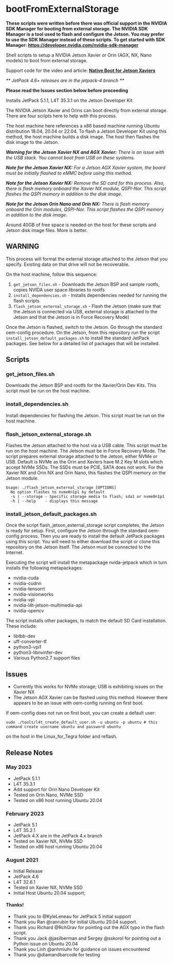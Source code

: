 # bootFromExternalStorage
<b>These scripts were written before there was official support in the NVIDIA SDK Manager for booting from external storage. The NVIDIA SDK Manager is a tool used to flash and configure the Jetson. You may prefer to use the SDK Manager instead of these scripts. To get started with SDK Manager: https://developer.nvidia.com/nvidia-sdk-manager</b>

Shell scripts to setup a NVIDIA Jetson Xavier or Orin (AGX, NX, Nano models) to boot from external storage.

Support code for the video and article: [**Native Boot for Jetson Xaviers**](https://www.jetsonhacks.com/2021/08/25/native-boot-for-jetson-xaviers/)

_** JetPack 4.6+ releases are in the jetpack-4 branch **_

**Please read the Issues section below before proceeding**

Installs JetPack 5.1.1, L4T 35.3.1 on the Jetson Developer Kit

The NVIDIA Jetson Xavier and Orins can boot directly from external storage. 
There are four scripts here to help with this process.

The host machine here references a x86 based machine running Ubuntu distribution 18.04, 20.04 or 22.04. To flash a Jetson Developer Kit using this method, the host machine builds a disk image. The host then flashes the disk image to the Jetson. 

_**Warning for the Jetson Xavier NX and AGX Xavier:** There is an issue with the USB stack. You cannot boot from USB on these systems._

_**Note for the Jetson Xavier NX:** For a Jetson AGX Xavier system, the board must be initially flashed to eMMC before using this method._

_**Note for the Jetson Xavier NX:** Remove the SD card for this process. Also, there is flash memory onboard the Xavier NX module, QSPI-Nor.  This script flashes the QSPI memory in addition to the disk image._

_**Note for the Jetson Orin Nano and Orin NX:** There is flash memory onboard the Orin modules, QSPI-Nor.  This script flashes the QSPI memory in addition to the disk image._

Around 40GB of free space is needed on the host for these scripts and Jetson disk image files. More is better.


## WARNING
This process will format the external storage attached to the Jetson that you specify. Existing data on that drive will not be recoverable.

On the host machine, follow this sequence:
1. `get_jetson_files.sh` - Downloads the Jetson BSP and sample rootfs, copies NVIDA user space libraries to rootfs
2. `install_dependencies.sh` - Installs dependencies needed for running the flash scripts
3. `flash_jetson_external_storage.sh` - Flash the Jetson (make sure that the Jetson is connected via USB, external storage is attached to the Jetson and that the Jetson is in Force Recovery Mode)

Once the Jetson is flashed, switch to the Jetson. Go through the standard oem-config procedure. On the Jetson, from this repository run the script `install_jetson_default_packages.sh` to install the standard JetPack packages. See below for a detailed list of packages that will be installed.

## Scripts

### get_jetson_files.sh
Downloads the Jetson BSP and rootfs for the Xavier/Orin Dev Kits. This script must be run on the host machine.

### install_dependencies.sh
Install dependencies for flashing the Jetson. This script must be run on the host machine.

### flash_jetson_external_storage.sh
Flashes the Jetson attached to the host via a USB cable. This script must be run on the host machine. The Jetson must be in Force Recovery Mode.
The script prepares external storage attached to the Jetson, either NVMe or USB. Default is NVMe as the Orin and Xaviers have M.2 Key M slots which accept NVMe SSDs. The SSDs must be PCIE, SATA does not work. For the Xavier NX and Orin NX and Orin Nano, this flashes the QSPI memory on the Jetson module.
```
Usage: ./flash_jetson_external_storage [OPTIONS]
  No option flashes to nvme0n1p1 by default
  -s | --storage - Specific storage media to flash; sda1 or nvme0n1p1
  -h | --help    - displays this message
```
 
 ### install_jetson_default_packages.sh
 Once the script flash_jetson_external_storage script completes, the Jetson is ready for setup. First, configure the Jetson through the standard oem-config process. Then you are ready to install the default JetPack packages using this script.  You will need to either download the script or clone this repository on the Jetson itself. The Jetson must be connected to the Internet.
 
 Executing the script will install the metapackage nvida-jetpack which in turn installs the following metapackages:
 
 * nvidia-cuda
 * nvidia-cudnn
 * nvidia-tensorrt
 * nvidia-visionworks
 * nvidia-vpi
 * nvidia-l4t-jetson-multimedia-api
 * nvidia-opencv
 
 The script installs other packages, to match the default SD Card installation. These include:
 
 * libtbb-dev
 * uff-converter-tf
 * python3-vpi1
 * python3-libnvinfer-dev
 * Various Python2.7 support files

## Issues
* Currently this works for NVMe storage; USB is exhibiting issues on the Xavier NX
* The Jetson AGX Xavier can be flashed using this method. However there appears to be an issue with oem-config running on first boot.

If oem-config does not run on first boot, you can create a default user:

`sudo ./tools/l4t_create_default_user.sh -u ubuntu -p ubuntu # this command create username ubuntu and password ubuntu`

on the host in the Linux_for_Tegra folder and reflash.

## Release Notes

### May 2023
* JetPack 5.1.1
* L4T 35.3.1
* Add support for Orin Nano Developer Kit
* Tested on Orin Nano, NVMe SSD
* Tested on x86 host running Ubuntu 20.04

### February 2023
* JetPack 5.1
* L4T 35.2.1
* JetPack 4.X are in the JetPack 4.x branch
* Tested on Xavier NX, NVMe SSD
* Tested on x86 host running Ubuntu 20.04

### August 2021
* Initial Release
* JetPack 4.6
* L4T 32.6.1
* Tested on Xavier NX, NVMe SSD
* Initial Host Ubuntu 20.04 support; 

#### Thanks!
* Thank you to @KyleLeneau for JetPack 5 initial support
* Thank you Ran @ranrubin for initial Ubuntu 20.04 support.
* Thank you Richard @RchGrav for pointing out the AGX typo in the flash script.
* Thank you Jack @jasilberman and Sergey @sskorol for pointing out a Python issue on Ubuntu 20.04
* Thank you Linh @anhmiuhv for guidance on issues encountered
* Thank you @diamandbarcode for testing


